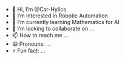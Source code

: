 - 👋 Hi, I’m @Car-Hylics
- 👀 I’m interested in Robotic Automation
- 🌱 I’m currently learning Mathematics for AI
- 💞️ I’m looking to collaborate on ...
- 📫 How to reach me ...
- 😄 Pronouns: ...
- ⚡ Fun fact: ...

<!---
Car-Hylics/Car-Hylics is a ✨ special ✨ repository because its `README.md` (this file) appears on your GitHub profile.
You can click the Preview link to take a look at your changes.
--->
